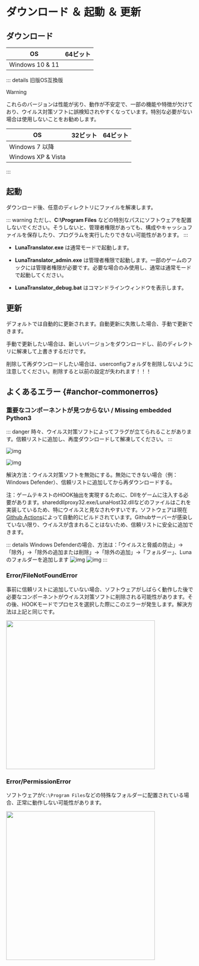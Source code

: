 # ダウンロード ＆ 起動 ＆ 更新

## ダウンロード

| OS | 64ビット |
| - | - |
| Windows 10 & 11 | <downloadbtn href="https://lunatranslator.org/Resource/DownloadLuna/x64_win10?doc=1"/> |

::: details 旧版OS互換版  

>[!WARNING]  
これらのバージョンは性能が劣り、動作が不安定で、一部の機能や特徴が欠けており、ウイルス対策ソフトに誤検知されやすくなっています。特別な必要がない場合は使用しないことをお勧めします。

| OS | 32ビット | 64ビット |
| - | - | - |
| Windows 7 以降 | <downloadbtn href="https://lunatranslator.org/Resource/DownloadLuna/x86_win7?doc=1"/> | <downloadbtn href="https://lunatranslator.org/Resource/DownloadLuna/x64_win7?doc=1"/> |
| Windows XP & Vista | <downloadbtn href="https://lunatranslator.org/Resource/DownloadLuna/x86_winxp?doc=1"/> | |

:::

## 起動

ダウンロード後、任意のディレクトリにファイルを解凍します。

::: warning
ただし、**C:\Program Files** などの特別なパスにソフトウェアを配置しないでください。そうしないと、管理者権限があっても、構成やキャッシュファイルを保存したり、プログラムを実行したりできない可能性があります。
:::

- **LunaTranslator.exe** は通常モードで起動します。

- **LunaTranslator_admin.exe** は管理者権限で起動します。一部のゲームのフックには管理者権限が必要です。必要な場合のみ使用し、通常は通常モードで起動してください。

- **LunaTranslator_debug.bat** はコマンドラインウィンドウを表示します。

## 更新

デフォルトでは自動的に更新されます。自動更新に失敗した場合、手動で更新できます。

手動で更新したい場合は、新しいバージョンをダウンロードし、前のディレクトリに解凍して上書きするだけです。

削除して再ダウンロードしたい場合は、userconfigフォルダを削除しないように注意してください。削除すると以前の設定が失われます！！！

## よくあるエラー {#anchor-commonerros}

### 重要なコンポーネントが見つからない / Missing embedded Python3

::: danger
時々、ウイルス対策ソフトによってフラグが立てられることがあります。信頼リストに追加し、再度ダウンロードして解凍してください。
:::

![img](https://image.lunatranslator.org/zh/cantstart/2.jpg) 

![img](https://image.lunatranslator.org/zh/missingpython.png) 

解決方法：ウイルス対策ソフトを無効にする。無効にできない場合（例：Windows Defender）、信頼リストに追加してから再ダウンロードする。

注：ゲームテキストのHOOK抽出を実現するために、Dllをゲームに注入する必要があります。shareddllproxy32.exe/LunaHost32.dllなどのファイルはこれを実装しているため、特にウイルスと見なされやすいです。ソフトウェアは現在[Github Actions](https://github.com/HIllya51/LunaTranslator/actions)によって自動的にビルドされています。Githubサーバーが感染していない限り、ウイルスが含まれることはないため、信頼リストに安全に追加できます。

::: details Windows Defenderの場合、方法は：「ウイルスと脅威の防止」->「除外」->「除外の追加または削除」->「除外の追加」->「フォルダー」、Lunaのフォルダーを追加します
![img](https://image.lunatranslator.org/zh/cantstart/4.png) 
![img](https://image.lunatranslator.org/zh/cantstart/3.png) 
::: 

### Error/FileNotFoundError

事前に信頼リストに追加していない場合、ソフトウェアがしばらく動作した後で必要なコンポーネントがウイルス対策ソフトに削除される可能性があります。その後、HOOKモードでプロセスを選択した際にこのエラーが発生します。解決方法は上記と同じです。

<img src="https://image.lunatranslator.org/zh/notfound.png" width=400>

### Error/PermissionError

ソフトウェアが`C:\Program Files`などの特殊なフォルダーに配置されている場合、正常に動作しない可能性があります。

<img src="https://image.lunatranslator.org/zh/cantstart/6.png" width=400>
